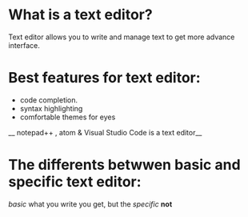 # What is a text editor?
Text editor allows you to write and manage text to get more advance interface.

# Best features for text editor:
- code completion.
- syntax highlighting
- comfortable themes for eyes

__ notepad++ , atom & Visual Studio Code is a text editor__

# The differents betwwen basic and specific text editor:
 _basic_  what you write you get, but the _specific_  __not__
